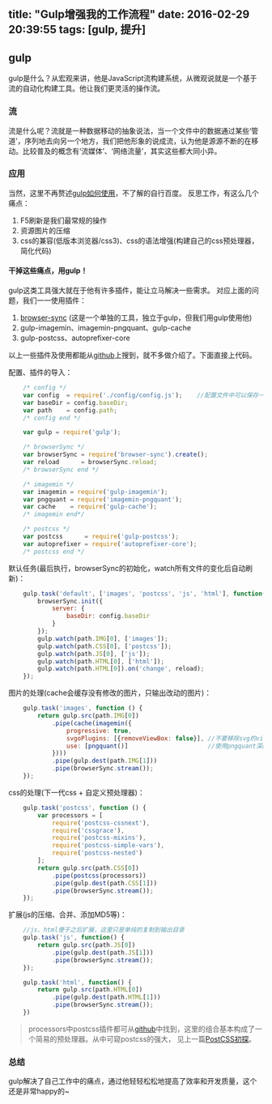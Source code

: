 title: "Gulp增强我的工作流程"
date: 2016-02-29 20:39:55
tags: [gulp, 提升]
---

## gulp
gulp是什么？从宏观来讲，他是JavaScript流构建系统，从微观说就是一个基于流的自动化构建工具。他让我们更灵活的操作流。
### 流
流是什么呢？流就是一种数据移动的抽象说法，当一个文件中的数据通过某些‘管道’，序列地去向另一个地方，我们把他形象的说成流，认为他是源源不断的在移动。比较普及的概念有‘流媒体’、‘网络流量’，其实这些都大同小异。
### 应用
当然，这里不再赘述[gulp如何使用](http://www.gulpjs.com.cn/)，不了解的自行百度。
反思工作，有这么几个痛点：

1. F5刷新是我们最常规的操作
2. 资源图片的压缩
3. css的兼容(低版本浏览器/css3)、css的语法增强(构建自己的css预处理器，简化代码)

#### 干掉这些痛点，用gulp！
gulp这类工具强大就在于他有许多插件，能让立马解决一些需求。
对应上面的问题，我们一一使用插件：

1. [browser-sync](http://www.browsersync.cn/) (这是一个单独的工具，独立于gulp，但我们用gulp使用他)
2. gulp-imagemin、imagemin-pngquant、gulp-cache
3. gulp-postcss、autoprefixer-core

以上一些插件及使用都能从[github](https://github.com/)上搜到，就不多做介绍了。下面直接上代码。

配置、插件的导入：
``` javascript
    /* config */
    var config  = require('./config/config.js');    //配置文件中可以保存一些变量，便于以后扩展
    var baseDir = config.baseDir;
    var path    = config.path;
    /* config end */

    var gulp = require('gulp');

    /* browserSync */
    var browserSync = require('browser-sync').create();
    var reload      = browserSync.reload;
    /* browserSync end */

    /* imagemin */
    var imagemin = require('gulp-imagemin');
    var pngquant = require('imagemin-pngquant');
    var cache    = require('gulp-cache');
    /* imagemin end*/

    /* postcss */
    var postcss      = require('gulp-postcss');
    var autoprefixer = require('autoprefixer-core');
    /* postcss end */
```

默认任务(最后执行，browserSync的初始化，watch所有文件的变化后自动刷新)：
``` javascript
    gulp.task('default', ['images', 'postcss', 'js', 'html'], function() {
        browserSync.init({
            server: {
                baseDir: config.baseDir
            }
        });
        gulp.watch(path.IMG[0], ['images']);
        gulp.watch(path.CSS[0], ['postcss']);
        gulp.watch(path.JS[0], ['js']);
        gulp.watch(path.HTML[0], ['html']);
        gulp.watch(path.HTML[0]).on('change', reload);
    });
```

图片的处理(cache会缓存没有修改的图片，只输出改动的图片)：
``` javascript
    gulp.task('images', function () {
        return gulp.src(path.IMG[0])
            .pipe(cache(imagemin({
                progressive: true,
                svgoPlugins: [{removeViewBox: false}], //不要移除svg的viewbox属性
                use: [pngquant()]                      //使用pngquant深度压缩png图片的imagemin插件
            })))
            .pipe(gulp.dest(path.IMG[1]))
            .pipe(browserSync.stream());
    });
```

css的处理(下一代css + 自定义预处理器)：
``` javascript
    gulp.task('postcss', function () {
        var processors = [
            require('postcss-cssnext'),
            require('cssgrace'),
            require('postcss-mixins'),
            require('postcss-simple-vars'),
            require('postcss-nested')
        ];
        return gulp.src(path.CSS[0])
            .pipe(postcss(processors))
            .pipe(gulp.dest(path.CSS[1]))
            .pipe(browserSync.stream());
    });

```

扩展(js的压缩、合并、添加MD5等)：
``` javascript
    //js、html便于之后扩展，这里只是单纯的复制到输出目录
    gulp.task('js', function() {
        return gulp.src(path.JS[0])
            .pipe(gulp.dest(path.JS[1]))
            .pipe(browserSync.stream());
    });

    gulp.task('html', function() {
        return gulp.src(path.HTML[0])
            .pipe(gulp.dest(path.HTML[1]))
            .pipe(browserSync.stream());
    })
```

>processors中postcss插件都可从[github](https://github.com/)中找到，这里的组合基本构成了一个简易的预处理器。从中可窥postcss的强大，
>见上一篇[PostCSS初探](http://www.zlycy.com/20151225/PostCSS%E5%88%9D%E6%8E%A2/)。

### 总结
gulp解决了自己工作中的痛点，通过他轻轻松松地提高了效率和开发质量，这个还是非常happy的~

